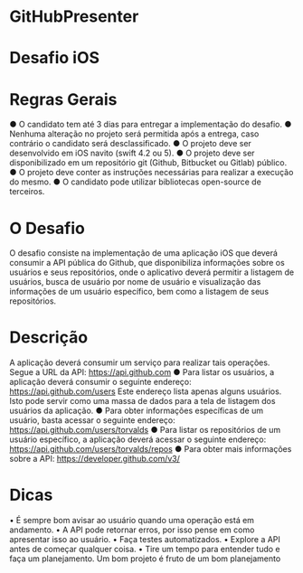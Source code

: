 # GitHubPresenter

# Desafio iOS

# Regras Gerais
● O candidato tem até 3 dias para entregar a implementação do desafio.
● Nenhuma alteração no projeto será permitida após a entrega, caso contrário o candidato será desclassificado.
● O projeto deve ser desenvolvido em iOS navito (swift 4.2 ou 5).
● O projeto deve ser disponibilizado em um repositório git (Github, Bitbucket ou Gitlab) público.
● O projeto deve conter as instruções necessárias para realizar a execução do mesmo.
● O candidato pode utilizar bibliotecas open-source de terceiros.

# O Desafio
O desafio consiste na implementação de uma aplicação iOS que deverá consumir a API pública do Github, que disponibiliza informações sobre os usuários e seus repositórios, onde o aplicativo deverá permitir a listagem de usuários, busca de usuário por nome de usuário e visualização das informações de um usuário específico, bem como a listagem de seus repositórios.

# Descrição
A aplicação deverá consumir um serviço para realizar tais operações. Segue a URL da API:
https://api.github.com
● Para listar os usuários, a aplicação deverá consumir o seguinte endereço:
https://api.github.com/users
Este endereço lista apenas alguns usuários. Isto pode servir como uma massa de dados para a tela de listagem dos usuários da aplicação.
● Para obter informações específicas de um usuário, basta acessar o seguinte endereço:
https://api.github.com/users/torvalds
● Para listar os repositórios de um usuário específico, a aplicação deverá acessar o seguinte endereço:
https://api.github.com/users/torvalds/repos
● Para obter mais informações sobre a API:
https://developer.github.com/v3/

# Dicas
• É sempre bom avisar ao usuário quando uma operação está em andamento.
• A API pode retornar erros, por isso pense em como apresentar isso ao usuário.
• Faça testes automatizados.
• Explore a API antes de começar qualquer coisa.
• Tire um tempo para entender tudo e faça um planejamento. Um bom projeto é fruto de um bom planejamento
